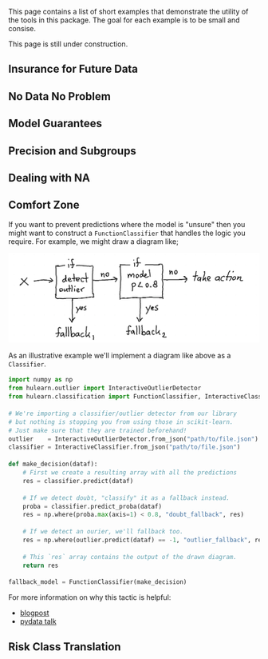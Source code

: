 This page contains a list of short examples that demonstrate the utility of
the tools in this package. The goal for each example is to be small and consise.

This page is still under construction.

## Insurance for Future Data

## No Data No Problem

## Model Guarantees

## Precision and Subgroups

## Dealing with NA

## Comfort Zone

If you want to prevent predictions where the model is "unsure" then you
might want to construct a `FunctionClassifier` that handles the logic you
require. For example, we might draw a diagram like;

![](../guide/finding-outliers/diagram.png)

As an illustrative example we'll implement a diagram like above as a `Classifier`.

```python
import numpy as np
from hulearn.outlier import InteractiveOutlierDetector
from hulearn.classification import FunctionClassifier, InteractiveClassifier

# We're importing a classifier/outlier detector from our library
# but nothing is stopping you from using those in scikit-learn.
# Just make sure that they are trained beforehand!
outlier    = InteractiveOutlierDetector.from_json("path/to/file.json")
classifier = InteractiveClassifier.from_json("path/to/file.json")

def make_decision(dataf):
    # First we create a resulting array with all the predictions
    res = classifier.predict(dataf)

    # If we detect doubt, "classify" it as a fallback instead.
    proba = classifier.predict_proba(dataf)
    res = np.where(proba.max(axis=1) < 0.8, "doubt_fallback", res)

    # If we detect an ourier, we'll fallback too.
    res = np.where(outlier.predict(dataf) == -1, "outlier_fallback", res)

    # This `res` array contains the output of the drawn diagram.
    return res

fallback_model = FunctionClassifier(make_decision)
```

For more information on why this tactic is helpful:

- [blogpost](https://koaning.io/posts/high-on-probability-low-on-certainty/)
- [pydata talk](https://www.youtube.com/watch?v=Z8MEFI7ZJlA)

## Risk Class Translation

